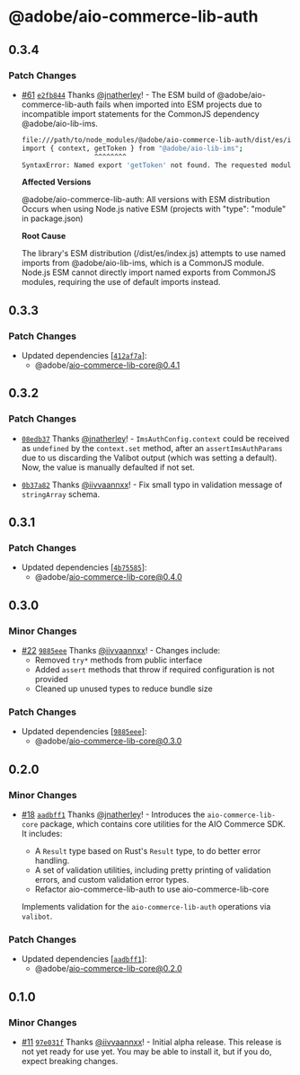 # @adobe/aio-commerce-lib-auth

## 0.3.4

### Patch Changes

- [#61](https://github.com/adobe/aio-commerce-sdk/pull/61) [`e2fb844`](https://github.com/adobe/aio-commerce-sdk/commit/e2fb8441fc1c3394bf2b197932bdc368511ab0ea) Thanks [@jnatherley](https://github.com/jnatherley)! - The ESM build of @adobe/aio-commerce-lib-auth fails when imported into ESM projects due to incompatible import statements for the CommonJS dependency @adobe/aio-lib-ims.

  ```bash
  file:///path/to/node_modules/@adobe/aio-commerce-lib-auth/dist/es/index.js:15
  import { context, getToken } from "@adobe/aio-lib-ims";
                    ^^^^^^^^
  SyntaxError: Named export 'getToken' not found. The requested module '@adobe/aio-lib-ims' is a CommonJS module, which may not support all module.exports as named exports.
  ```

  **Affected Versions**

  @adobe/aio-commerce-lib-auth: All versions with ESM distribution
  Occurs when using Node.js native ESM (projects with "type": "module" in package.json)

  **Root Cause**

  The library's ESM distribution (/dist/es/index.js) attempts to use named imports from @adobe/aio-lib-ims, which is a CommonJS module. Node.js ESM cannot directly import named exports from CommonJS modules, requiring the use of default imports instead.

## 0.3.3

### Patch Changes

- Updated dependencies [[`412af7a`](https://github.com/adobe/aio-commerce-sdk/commit/412af7a0b0a40f24b6fddafc7de76807de800724)]:
  - @adobe/aio-commerce-lib-core@0.4.1

## 0.3.2

### Patch Changes

- [`08edb37`](https://github.com/adobe/aio-commerce-sdk/commit/08edb372c6b1a97ffed26d5f84b1c189bd6bd330) Thanks [@jnatherley](https://github.com/jnatherley)! - `ImsAuthConfig.context` could be received as `undefined` by the `context.set` method, after an `assertImsAuthParams` due to us discarding the Valibot output (which was setting a default). Now, the value is manually defaulted if not set.

- [`0b37a82`](https://github.com/adobe/aio-commerce-sdk/commit/0b37a821f3a7d8c8acd1d2bb16e12b55a5ec7c71) Thanks [@iivvaannxx](https://github.com/iivvaannxx)! - Fix small typo in validation message of `stringArray` schema.

## 0.3.1

### Patch Changes

- Updated dependencies [[`4b75585`](https://github.com/adobe/aio-commerce-sdk/commit/4b75585c0d27bd472de3277be5ddaf6a977664de)]:
  - @adobe/aio-commerce-lib-core@0.4.0

## 0.3.0

### Minor Changes

- [#22](https://github.com/adobe/aio-commerce-sdk/pull/22) [`9885eee`](https://github.com/adobe/aio-commerce-sdk/commit/9885eee5849ba7939b2067d3357e677beced3774) Thanks [@iivvaannxx](https://github.com/iivvaannxx)! - Changes include:
  - Removed `try*` methods from public interface
  - Added `assert` methods that throw if required configuration is not provided
  - Cleaned up unused types to reduce bundle size

### Patch Changes

- Updated dependencies [[`9885eee`](https://github.com/adobe/aio-commerce-sdk/commit/9885eee5849ba7939b2067d3357e677beced3774)]:
  - @adobe/aio-commerce-lib-core@0.3.0

## 0.2.0

### Minor Changes

- [#18](https://github.com/adobe/aio-commerce-sdk/pull/18) [`aadbff1`](https://github.com/adobe/aio-commerce-sdk/commit/aadbff1acd08120f9d5cb8db4e3c849f552d8c79) Thanks [@jnatherley](https://github.com/jnatherley)! - Introduces the `aio-commerce-lib-core` package, which contains core utilities for the AIO Commerce SDK. It includes:
  - A `Result` type based on Rust's `Result` type, to do better error handling.
  - A set of validation utilities, including pretty printing of validation errors, and custom validation error types.
  - Refactor aio-commerce-lib-auth to use aio-commerce-lib-core

  Implements validation for the `aio-commerce-lib-auth` operations via `valibot`.

### Patch Changes

- Updated dependencies [[`aadbff1`](https://github.com/adobe/aio-commerce-sdk/commit/aadbff1acd08120f9d5cb8db4e3c849f552d8c79)]:
  - @adobe/aio-commerce-lib-core@0.2.0

## 0.1.0

### Minor Changes

- [#11](https://github.com/adobe/aio-commerce-sdk/pull/11) [`97e031f`](https://github.com/adobe/aio-commerce-sdk/commit/97e031ffc19d882293653c5bbbb0210a6d0199b2) Thanks [@iivvaannxx](https://github.com/iivvaannxx)! - Initial alpha release. This release is not yet ready for use yet. You may be able to install it, but if you do, expect breaking changes.
